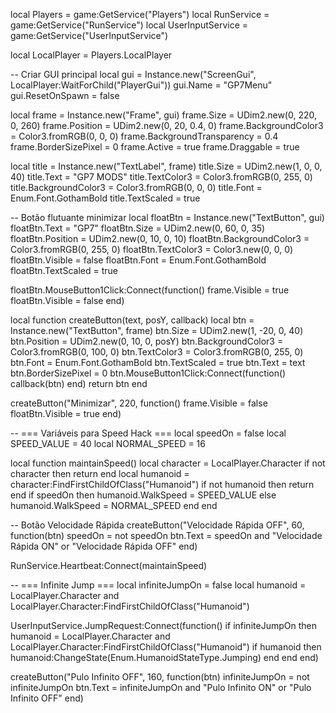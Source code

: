 local Players = game:GetService("Players")
local RunService = game:GetService("RunService")
local UserInputService = game:GetService("UserInputService")

local LocalPlayer = Players.LocalPlayer

-- Criar GUI principal
local gui = Instance.new("ScreenGui", LocalPlayer:WaitForChild("PlayerGui"))
gui.Name = "GP7Menu"
gui.ResetOnSpawn = false

local frame = Instance.new("Frame", gui)
frame.Size = UDim2.new(0, 220, 0, 260)
frame.Position = UDim2.new(0, 20, 0.4, 0)
frame.BackgroundColor3 = Color3.fromRGB(0, 0, 0)
frame.BackgroundTransparency = 0.4
frame.BorderSizePixel = 0
frame.Active = true
frame.Draggable = true

local title = Instance.new("TextLabel", frame)
title.Size = UDim2.new(1, 0, 0, 40)
title.Text = "GP7 MODS"
title.TextColor3 = Color3.fromRGB(0, 255, 0)
title.BackgroundColor3 = Color3.fromRGB(0, 0, 0)
title.Font = Enum.Font.GothamBold
title.TextScaled = true

-- Botão flutuante minimizar
local floatBtn = Instance.new("TextButton", gui)
floatBtn.Text = "GP7"
floatBtn.Size = UDim2.new(0, 60, 0, 35)
floatBtn.Position = UDim2.new(0, 10, 0, 10)
floatBtn.BackgroundColor3 = Color3.fromRGB(0, 255, 0)
floatBtn.TextColor3 = Color3.new(0, 0, 0)
floatBtn.Visible = false
floatBtn.Font = Enum.Font.GothamBold
floatBtn.TextScaled = true

floatBtn.MouseButton1Click:Connect(function()
	frame.Visible = true
	floatBtn.Visible = false
end)

local function createButton(text, posY, callback)
	local btn = Instance.new("TextButton", frame)
	btn.Size = UDim2.new(1, -20, 0, 40)
	btn.Position = UDim2.new(0, 10, 0, posY)
	btn.BackgroundColor3 = Color3.fromRGB(0, 100, 0)
	btn.TextColor3 = Color3.fromRGB(0, 255, 0)
	btn.Font = Enum.Font.GothamBold
	btn.TextScaled = true
	btn.Text = text
	btn.BorderSizePixel = 0
	btn.MouseButton1Click:Connect(function()
		callback(btn)
	end)
	return btn
end

createButton("Minimizar", 220, function()
	frame.Visible = false
	floatBtn.Visible = true
end)

-- === Variáveis para Speed Hack ===
local speedOn = false
local SPEED_VALUE = 40
local NORMAL_SPEED = 16

local function maintainSpeed()
	local character = LocalPlayer.Character
	if not character then return end
	local humanoid = character:FindFirstChildOfClass("Humanoid")
	if not humanoid then return end
	if speedOn then
		humanoid.WalkSpeed = SPEED_VALUE
	else
		humanoid.WalkSpeed = NORMAL_SPEED
	end
end

-- Botão Velocidade Rápida
createButton("Velocidade Rápida OFF", 60, function(btn)
	speedOn = not speedOn
	btn.Text = speedOn and "Velocidade Rápida ON" or "Velocidade Rápida OFF"
end)

RunService.Heartbeat:Connect(maintainSpeed)

-- === Infinite Jump ===
local infiniteJumpOn = false
local humanoid = LocalPlayer.Character and LocalPlayer.Character:FindFirstChildOfClass("Humanoid")

UserInputService.JumpRequest:Connect(function()
	if infiniteJumpOn then
		humanoid = LocalPlayer.Character and LocalPlayer.Character:FindFirstChildOfClass("Humanoid")
		if humanoid then
			humanoid:ChangeState(Enum.HumanoidStateType.Jumping)
		end
	end
end)

createButton("Pulo Infinito OFF", 160, function(btn)
	infiniteJumpOn = not infiniteJumpOn
	btn.Text = infiniteJumpOn and "Pulo Infinito ON" or "Pulo Infinito OFF"
end)